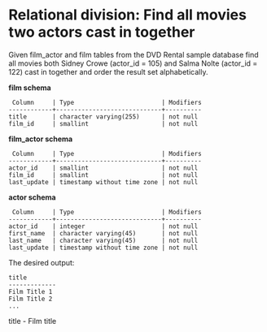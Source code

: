 # Relational division: Find all movies two actors cast in together

Given film_actor and film tables from the DVD Rental sample database find all movies both Sidney Crowe (actor_id = 105) and Salma Nolte (actor_id = 122) cast in together and order the result set alphabetically.


**film schema**
```
 Column     | Type                        | Modifiers
------------+-----------------------------+----------
title       | character varying(255)      | not null
film_id     | smallint                    | not null
```

**film_actor schema**
```
 Column     | Type                        | Modifiers
------------+-----------------------------+----------
actor_id    | smallint                    | not null
film_id     | smallint                    | not null
last_update | timestamp without time zone | not null 
```

**actor schema**
```
 Column     | Type                        | Modifiers
------------+-----------------------------+----------
actor_id    | integer                     | not null 
first_name  | character varying(45)       | not null
last_name   | character varying(45)       | not null
last_update | timestamp without time zone | not null 
```

The desired output:

```
title
-------------
Film Title 1
Film Title 2
...
```

title - Film title
